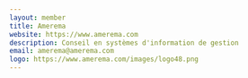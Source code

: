 ```yaml
---
layout: member
title: Amerema
website: https://www.amerema.com
description: Conseil en systèmes d'information de gestion 
email: amerema@amerema.com
logo: https://www.amerema.com/images/logo48.png
---
```

